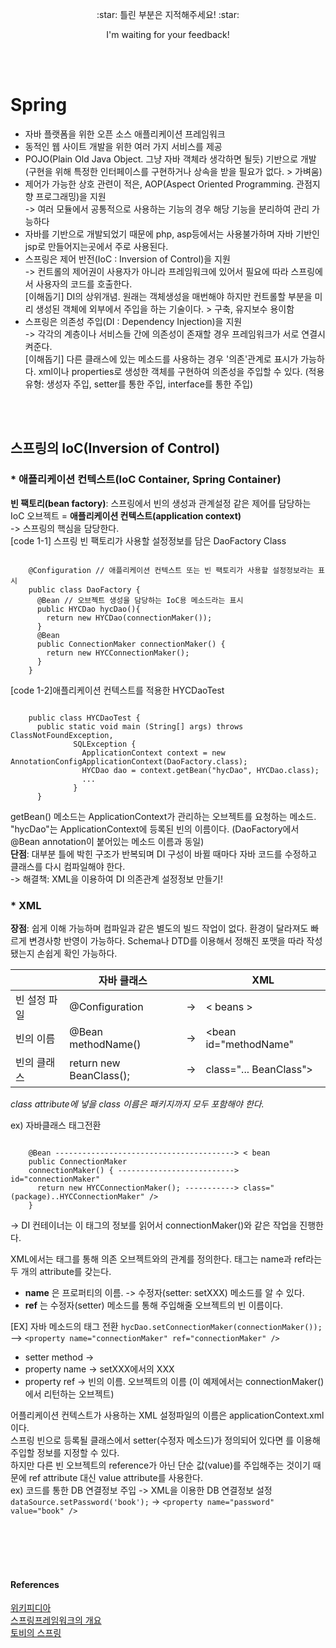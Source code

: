 <p align=center> :star: 틀린 부분은 지적해주세요! :star:  
<p align=center> I'm waiting for your feedback!

<br/><br/>   


# Spring
* 자바 플랫폼을 위한 오픈 소스 애플리케이션 프레임워크  
* 동적인 웹 사이트 개발을 위한 여러 가지 서비스를 제공  
* POJO(Plain Old Java Object. 그냥 자바 객체라 생각하면 될듯) 기반으로 개발  
(구현을 위해 특정한 인터페이스를 구현하거나 상속을 받을 필요가 없다. > 가벼움)  
* 제어가 가능한 상호 관련이 적은, AOP(Aspect Oriented Programming. 관점지향 프로그래밍)을 지원  
-> 여러 모듈에서 공통적으로 사용하는 기능의 경우 해당 기능을 분리하여 관리 가능하다
* 자바를 기반으로 개발되었기 때문에 php, asp등에서는 사용불가하며 자바 기반인 jsp로 만들어지는곳에서 주로 사용된다.  
* 스프링은 제어 반전(IoC : Inversion of Control)을 지원  
-> 컨트롤의 제어권이 사용자가 아니라 프레임워크에 있어서 필요에 따라 스프링에서 사용자의 코드를 호출한다.  
[이해돕기] DI의 상위개념. 원래는 객체생성을 매번해야 하지만 컨트롤할 부분을 미리 생성된 객체에 외부에서 주입을 하는 기술이다. > 구축, 유지보수 용이함  
* 스프링은 의존성 주입(DI : Dependency Injection)을 지원  
-> 각각의 계층이나 서비스들 간에 의존성이 존재할 경우 프레임워크가 서로 연결시켜준다.  
[이해돕기] 다른 클래스에 있는 메소드를 사용하는 경우 '의존'관계로 표시가 가능하다. xml이나 properties로 생성한 객체를 구현하여 의존성을 주입할 수 있다. (적용유형: 생성자 주입, setter를 통한 주입, interface를 통한 주입)  


<br/><br/>  


## 스프링의 __IoC(Inversion of Control)__
### * 애플리케이션 컨텍스트(IoC Container, Spring Container)  
__빈 팩토리(bean factory)__: 스프링에서 빈의 생성과 관계설정 같은 제어를 담당하는 IoC 오브젝트 = __애플리케이션 컨텍스트(application context)__  
-> 스프링의 핵심을 담당한다.  
[code 1-1] 스프링 빈 팩토리가 사용할 설정정보를 담은 DaoFactory Class  
<pre><code>
    @Configuration // 애플리케이션 컨텍스트 또는 빈 팩토리가 사용할 설정정보라는 표시
    public class DaoFactory {
      @Bean // 오브젝트 생성을 담당하는 IoC용 메소드라는 표시
      public HYCDao hycDao(){
        return new HYCDao(connectionMaker());
      }
      @Bean
      public ConnectionMaker connectionMaker() {
        return new HYCConnectionMaker();
      }
    }
</code></pre>
[code 1-2]애플리케이션 컨텍스트를 적용한 HYCDaoTest  
<pre><code>
    public class HYCDaoTest {
      public static void main (String[] args) throws ClassNotFoundException,
              SQLException {
                ApplicationContext context = new AnnotationConfigApplicationContext(DaoFactory.class);
                HYCDao dao = context.getBean("hycDao", HYCDao.class);
                ...
              }
      }</code></pre>  
getBean() 메소드는 ApplicationContext가 관리하는 오브젝트를 요청하는 메소드.  
"hycDao"는 ApplicationContext에 등록된 빈의 이름이다. (DaoFactory에서 @Bean annotation이 붙어있는 메소드 이름과 동일)  
__단점__: 대부분 틀에 박힌 구조가 반복되며 DI 구성이 바뀔 때마다 자바 코드를 수정하고 클래스를 다시 컴파일해야 한다.  
-> 해결책: XML을 이용하여 DI 의존관계 설정정보 만들기!  

### * XML
__장점__: 쉽게 이해 가능하며 컴파일과 같은 별도의 빌드 작업이 없다. 환경이 달라져도 빠르게 변경사항 반영이 가능하다. Schema나 DTD를 이용해서 정해진 포맷을 따라 작성됐는지 손쉽게 확인 가능하다.  


|              | __자바 클래스__         |    | __XML__                |
|--------------|-------------------------|----|------------------------|
| 빈 설정 파일 | @Configuration          | -> | < beans >              |
| 빈의 이름    | @Bean methodName()      | -> | <bean id="methodName"  |
| 빈의 클래스  | return new BeanClass(); | -> | class="... BeanClass"> |    


_class attribute에 넣을 class 이름은 패키지까지 모두 포함해야 한다._  

ex) 자바클래스 <bean> 태그전환  
<pre><code>
    @Bean ----------------------------------------> < bean
    public ConnectionMaker
    connectionMaker() { --------------------------> id="connectionMaker"
      return new HYCConnectionMaker(); -----------> class="(package)..HYCConnectionMaker" />
    }
</code></pre>  
-> DI 컨테이너는 이 <bean> 태그의 정보를 읽어서 connectionMaker()와 같은 작업을 진행한다.  

XML에서는 __<property>__ 태그를 통해 의존 오브젝트와의 관계를 정의한다. <property> 태그는 name과 ref라는 두 개의 attribute를 갖는다.  
- __name__ 은 프로퍼티의 이름. -> 수정자(setter: setXXX) 메소드를 알 수 있다.  
- __ref__ 는 수정자(setter) 메소드를 통해 주입해줄 오브젝트의 빈 이름이다.  

[EX] 자바 메소드의 <property> 태그 전환
`hycDao.setConnectionMaker(connectionMaker());`  
--> `<property name="connectionMaker" ref="connectionMaker" />`  
- setter method -> <property>   
- property name -> setXXX에서의 XXX  
- property ref -> 빈의 이름. 오브젝트의 이름 (이 예제에서는 connectionMaker()에서 리턴하는 오브젝트)  

어플리케이션 컨텍스트가 사용하는 XML 설정파일의 이름은 applicationContext.xml이다.  
스프링 빈으로 등록될 클래스에서 setter(수정자 메소드)가 정의되어 있다면 <property>를 이용해 주입할 정보를 지정할 수 있다.  
하지만 다른 빈 오브젝트의 reference가 아닌 단순 값(value)를 주입해주는 것이기 때문에 ref attribute 대신 value attribute를 사용한다.  
ex) 코드를 통한 DB 연결정보 주입 -> XML을 이용한 DB 연결정보 설정  
`dataSource.setPassword('book');` -> `<property name="password" value="book" />`




<br/><br/><br/><br/>  


#### References
[위키피디아](https://ko.wikipedia.org/wiki/%EC%8A%A4%ED%94%84%EB%A7%81_%ED%94%84%EB%A0%88%EC%9E%84%EC%9B%8C%ED%81%AC)  
[스프링프레임워크의 개요](http://blog.naver.com/hipab84/220985891908)  
[토비의 스프링](http://www.acornpub.co.kr/book/toby-spring3.1-vol1)  
